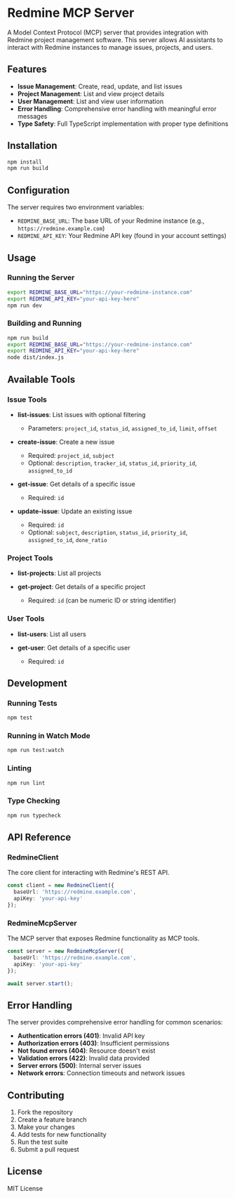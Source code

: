 # Redmine MCP Server

A Model Context Protocol (MCP) server that provides integration with Redmine project management software. This server allows AI assistants to interact with Redmine instances to manage issues, projects, and users.

## Features

- **Issue Management**: Create, read, update, and list issues
- **Project Management**: List and view project details
- **User Management**: List and view user information
- **Error Handling**: Comprehensive error handling with meaningful error messages
- **Type Safety**: Full TypeScript implementation with proper type definitions

## Installation

```bash
npm install
npm run build
```

## Configuration

The server requires two environment variables:

- `REDMINE_BASE_URL`: The base URL of your Redmine instance (e.g., `https://redmine.example.com`)
- `REDMINE_API_KEY`: Your Redmine API key (found in your account settings)

## Usage

### Running the Server

```bash
export REDMINE_BASE_URL="https://your-redmine-instance.com"
export REDMINE_API_KEY="your-api-key-here"
npm run dev
```

### Building and Running

```bash
npm run build
export REDMINE_BASE_URL="https://your-redmine-instance.com"
export REDMINE_API_KEY="your-api-key-here"
node dist/index.js
```

## Available Tools

### Issue Tools

- **list-issues**: List issues with optional filtering
  - Parameters: `project_id`, `status_id`, `assigned_to_id`, `limit`, `offset`
  
- **create-issue**: Create a new issue
  - Required: `project_id`, `subject`
  - Optional: `description`, `tracker_id`, `status_id`, `priority_id`, `assigned_to_id`
  
- **get-issue**: Get details of a specific issue
  - Required: `id`
  
- **update-issue**: Update an existing issue
  - Required: `id`
  - Optional: `subject`, `description`, `status_id`, `priority_id`, `assigned_to_id`, `done_ratio`

### Project Tools

- **list-projects**: List all projects
  
- **get-project**: Get details of a specific project
  - Required: `id` (can be numeric ID or string identifier)

### User Tools

- **list-users**: List all users
  
- **get-user**: Get details of a specific user
  - Required: `id`

## Development

### Running Tests

```bash
npm test
```

### Running in Watch Mode

```bash
npm run test:watch
```

### Linting

```bash
npm run lint
```

### Type Checking

```bash
npm run typecheck
```

## API Reference

### RedmineClient

The core client for interacting with Redmine's REST API.

```typescript
const client = new RedmineClient({
  baseUrl: 'https://redmine.example.com',
  apiKey: 'your-api-key'
});
```

### RedmineMcpServer

The MCP server that exposes Redmine functionality as MCP tools.

```typescript
const server = new RedmineMcpServer({
  baseUrl: 'https://redmine.example.com',
  apiKey: 'your-api-key'
});

await server.start();
```

## Error Handling

The server provides comprehensive error handling for common scenarios:

- **Authentication errors (401)**: Invalid API key
- **Authorization errors (403)**: Insufficient permissions
- **Not found errors (404)**: Resource doesn't exist
- **Validation errors (422)**: Invalid data provided
- **Server errors (500)**: Internal server issues
- **Network errors**: Connection timeouts and network issues

## Contributing

1. Fork the repository
2. Create a feature branch
3. Make your changes
4. Add tests for new functionality
5. Run the test suite
6. Submit a pull request

## License

MIT License